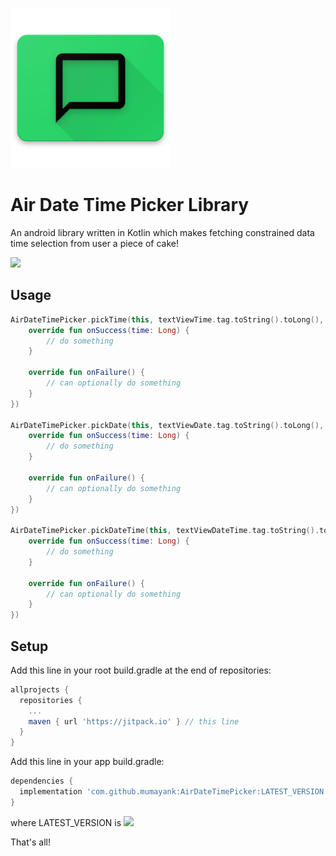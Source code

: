 ![alt text](https://github.com/mumayank/AirDialog/blob/master/image.png "Logo")

# Air Date Time Picker Library 

An android library written in Kotlin which makes fetching constrained data time selection from user a piece of cake!

[![](https://jitpack.io/v/mumayank/AirDateTimePicker.svg)](https://jitpack.io/#mumayank/AirDateTimePicker)

## Usage
```kotlin
AirDateTimePicker.pickTime(this, textViewTime.tag.toString().toLong(), null, System.currentTimeMillis(), false, false, object: AirDateTimePicker.Callback {
    override fun onSuccess(time: Long) {
        // do something
    }

    override fun onFailure() {
        // can optionally do something
    }
})

AirDateTimePicker.pickDate(this, textViewDate.tag.toString().toLong(), null, System.currentTimeMillis(), object: AirDateTimePicker.Callback {
    override fun onSuccess(time: Long) {
        // do something
    }

    override fun onFailure() {
        // can optionally do something
    }
})

AirDateTimePicker.pickDateTime(this, textViewDateTime.tag.toString().toLong(), null, System.currentTimeMillis(), object: AirDateTimePicker.Callback {
    override fun onSuccess(time: Long) {
        // do something
    }

    override fun onFailure() {
        // can optionally do something
    }
})
```

## Setup
Add this line in your root build.gradle at the end of repositories:

```gradle
allprojects {
  repositories {
    ...
    maven { url 'https://jitpack.io' } // this line
  }
}
  ```
Add this line in your app build.gradle:
```gradle
dependencies {
  implementation 'com.github.mumayank:AirDateTimePicker:LATEST_VERSION' // this line
}
```
where LATEST_VERSION is [![](https://jitpack.io/v/mumayank/AirDateTimePicker.svg)](https://jitpack.io/#mumayank/AirDateTimePicker)

That's all!
